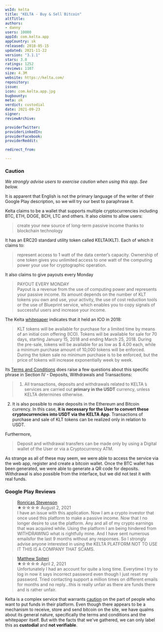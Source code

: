 ```yaml
---
wsId: kelta
title: "KELTA - Buy & Sell Bitcoin"
altTitle: 
authors:
- danny
users: 10000
appId: com.kelta.app
appCountry: sk
released: 2018-05-15
updated: 2021-11-22
version: "3.1.1"
stars: 3.0
ratings: 1252
reviews: 1107
size: 4.3M
website: https://kelta.com/
repository: 
issue: 
icon: com.kelta.app.jpg
bugbounty: 
meta: ok
verdict: custodial
date: 2021-09-23
signer: 
reviewArchive:

providerTwitter: 
providerLinkedIn: 
providerFacebook: 
providerReddit: 

redirect_from:

---
```


### Caution
_We strongly advise users to exercise caution when using this app. See below._

It is apparent that English is not the primary language of the writer of their Google Play description, so we will try our best to paraphrase it. 

Kelta claims to be a wallet that supports multiple cryptocurrencies including BTC, ETH, DOGE, BCH, LTC and others. It also *claims* to allow users: 

> create your new source of long-term passive income thanks to blockchain technology

It has an ERC20 standard utility token called KELTA(KLT). Each of which it claims to:

> represent access to 1 watt of the data center’s capacity. Ownership of one token gives you unlimited access to one watt of the computing power your use for cryptographic operation. 

It also claims to give payouts every Monday

>PAYOUT EVERY MONDAY<br>
Payout is a revenue from the use of computing power and represents your passive income. Its amount depends on the number of KLT tokens you own and use, your activity, the use of cost reduction tools or the use of Blueprint service, which enables you to copy signals of successful users and increase your income.

The Kelta [whitepaper](https://kelta.com/preview-file/Kelta_WhitePaper.pdf) indicates that it held an ICO in 2018:

>KLT tokens will be available for purchase for a limited time by means of an initial coin offering (ICO). Tokens will be available for sale for 70 days, starting January 15, 2018 and ending March 25, 2018. During the pre-sale, tokens will be available for as low as $ 4.00 each, while a minimum purchase amount of 10,000 tokens will be enforced. During the token sale no minimum purchase is to be enforced, but the price of tokens will increase exponentially week by week.

Its [Terms and Conditions](https://kelta.com/preview-file/2021-06-10-KELTA-Cube-General-Business-Terms-and-Conditions.pdf) does raise a few questions about this specific phrase in Section IV - Deposits, Withdrawals and Transactions:

> 1. All transactions, deposits and withdrawals related to KELTA ́s services are carried out **primary in the USDT** currency, unless KELTA determines otherwise.<br>
2. It is also possible to make deposits in the Ethereum and Bitcoin currency. In this case, **it is necessary for the User to convert these cryptocurrencies into USDT via the KELTA App**. Transactions of purchase and sale of KLT tokens can be realized only in relation to USDT.

Furthermore, 

>Deposit  and  withdrawal  transfers  can  be  made  only  by  using a Digital  wallet  of  the  User  or  via a Cryptocurrency ATM.

As strange as all of these may seem, we were able to access the service via the web app, register and create a bitcoin wallet. Once the BTC wallet has been generated, we were able to generate a QR code for deposits. Withdrawal is also possible from the interface, but we did not test it with real funds.

### Google Play Reviews

> [Ronricas Stevenson](https://play.google.com/store/apps/details?id=com.kelta.app&reviewId=gp%3AAOqpTOEufHDBIwjlAZUd13tsAr8ss6Pth53fUm0zpAaFwVdbxv30MYwYHLbc4ESRFMFSthHd4xQc8LJEec7brvY)<br>
  ★☆☆☆☆ August 2, 2021 <br>
       I have an issue with this application. Now I am a crypto investor that once used this platform to make a passive income. Now that I no longer desire to use the platform. Any and all of my crypto earnings that was acquired while. Using the platform I am being hindered from WITHDRAWING what is rightfully mine. And I have sent numerous emailsfor the last 9 months without any responses. So I strongly advise anyone interested in using the KELTA PLATFORM NOT TO USE IT THIS IS A COMPANY THAT SCAMS.

> [Matthew Spiteri](https://play.google.com/store/apps/details?id=com.kelta.app&reviewId=gp%3AAOqpTOEzFCKt9KSp3S6oBIEHdcDpfZoa_Sc3oGSG0X5y1rKJ4iTvMwZkTb_f0EoIgWiN4W6GrtxoDx2ve7CAr6g)<br>
  ★☆☆☆☆ April 2, 2021 <br>
       Unfortunately I had an account for quite a long time. Everytime I try to log in now it says incorrect password even though I just reset my password. Tried contacting support a million times on different emails for months and no reply...this is really unfair as there are funds there and is rather unfair.

Kelta is a complex service that warrants [caution](https://twitter.com/KeltaInvestors/status/1086989423550427136) on the part of people who want to put funds in their platform. Even though there appears to be a mechanism to receive, store and send bitcoin on the site, we have qualms about its general nature, specifically the terms and conditions and the whitepaper itself. But with the facts that we've gathered, we can only label this as **custodial** and **not verifiable**.
